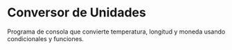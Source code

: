 # Conversor de Unidades
Programa de consola que convierte temperatura, longitud y moneda usando condicionales y funciones.